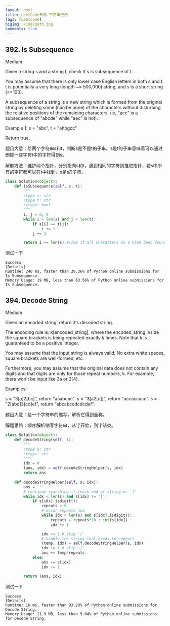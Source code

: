 ```yaml
---
layout: post
title: LeetCode专题-字符串应用
tags: [Leetcode]
bigimg: /img/path.jpg
comments: true
---
```


## 392. Is Subsequence
Medium

Given a string s and a string t, check if s is subsequence of t.

You may assume that there is only lower case English letters in both s and t. t is potentially a very long (length ~= 500,000) string, and s is a short string (<=100).

A subsequence of a string is a new string which is formed from the original string by deleting some (can be none) of the characters without disturbing the relative positions of the remaining characters. (ie, "ace" is a subsequence of "abcde" while "aec" is not).

Example 1:
s = "abc", t = "ahbgdc"

Return true. 

题目大意：给两个字符串s和t，判断s是不是t的子串。s是t的子串意味着可以通过删除一些字符t中的字符得到s。

解题方法：维护两个指针，分别指向s和t，遇到相同的字符则推进指针，若s中所有的字符都可以在t中找到，s是t的子串。

```python
class Solution(object):
    def isSubsequence(self, s, t):
        """
        :type s: str
        :type t: str
        :rtype: bool
        """
        i, j = 0, 0
        while i < len(s) and j < len(t):
            if s[i] == t[j]:
                i += 1
            j += 1

        return i == len(s) #True if all characters in s have been found in t  
```
测试一下
```
Success
[Details]
Runtime: 240 ms, faster than 20.36% of Python online submissions for Is Subsequence.
Memory Usage: 19 MB, less than 63.56% of Python online submissions for Is Subsequence.
```

## 394. Decode String
Medium

Given an encoded string, return it's decoded string.

The encoding rule is: k[encoded_string], where the encoded_string inside the square brackets is being repeated exactly k times. Note that k is guaranteed to be a positive integer.

You may assume that the input string is always valid; No extra white spaces, square brackets are well-formed, etc.

Furthermore, you may assume that the original data does not contain any digits and that digits are only for those repeat numbers, k. For example, there won't be input like 3a or 2[4].

Examples:

s = "3[a]2[bc]", return "aaabcbc".
s = "3[a2[c]]", return "accaccacc".
s = "2[abc]3[cd]ef", return "abcabccdcdcdef".

题目大意：给一个字符串的缩写，解析它得到全称。

解题思路：顺序解析缩写字符串，从'['开始，到']'结束。

```python
class Solution(object):
    def decodeString(self, s):
        """
        :type s: str
        :rtype: str
        """
        idx = 0
        (ans, idx) = self.decodeStringHelper(s, idx)
        return ans        
    
    def decodeStringHelper(self, s, idx):
        ans = ''
        # continue searching if reach end of string or ']'
        while idx < len(s) and s[idx] != ']':
            if s[idx].isdigit():
                repeats = 0
                # occur repeats num
                while idx < len(s) and s[idx].isdigit():
                    repeats = repeats*10 + int(s[idx])
                    idx += 1

                idx += 1 # skip '['
                # handle the string that needs to repeats
                (temp, idx) = self.decodeStringHelper(s, idx)
                idx += 1 # skip ']'
                ans += temp*repeats
            else:
                ans += s[idx]
                idx += 1

        return (ans, idx)    
```
测试一下
```
Success
[Details]
Runtime: 16 ms, faster than 93.20% of Python online submissions for Decode String.
Memory Usage: 11.9 MB, less than 9.04% of Python online submissions for Decode String.
```
